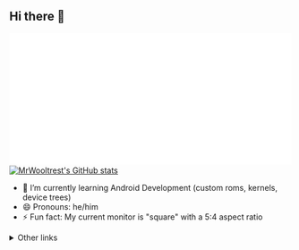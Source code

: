 ## Hi there 👋

<a href="https://github.com/MrWooltrest">
  <img width="" src="/github.metrics.svg" alt="MrWooltrest's GitHub metrics" align="center">
</a>

<a href="https://github.com/MrWooltrest">
  <img width="" src="https://github-readme-stats.vercel.app/api?username=MrWooltrest&theme=github_dark&show_icons=true&hide_border=true" alt="MrWooltrest's GitHub stats" align="center">
</a>

<!--
<img width="" src="https://github-readme-stats.vercel.app/api?username=MrWooltrest&theme=github_dark&show_icons=true&hide_border=true" alt="MrWooltrest's GitHub stats" align="center">
-->

<!--
<img width="" src="https://github-readme-stats.vercel.app/api/pin/?username=MrWooltrest&repo=MrWooltrest.github.io&show_owner&theme=github_dark&hide_border=true" alt="My blog" align="center">  
-->

<!--
[![MrWooltrest's GitHub stats](https://github-readme-stats.vercel.app/api?username=MrWooltrest&theme=github_dark&show_icons=true&hide_border=true)](https://github.com/MrWooltrest)
-->

<!--
[![Readme Card](https://github-readme-stats.vercel.app/api/pin/?username=MrWooltrest&repo=MrWooltrest.github.io&show_owner&theme=github_dark&hide_border=true)](https://github.com/MrWooltrest)
-->

<!--
[![Top Langs](https://github-readme-stats.vercel.app/api/top-langs/?username=MrWooltrest&theme=github_dark&hide_border=true)](https://github.com/MrWooltrest)
-->

<!--
- 🌱 I’m currently ~~learning~~ thinking about learning Java, Rust and C++ *(I just can't choose where to start and find the time to do it)*
-->
- 🌱 I’m currently learning Android Development (custom roms, kernels, device trees)
- 😄 Pronouns: he/him
- ⚡ Fun fact: My current monitor is "square" with a 5:4 aspect ratio

<details>
<summary>Other links</summary>

| <img width="50" src="https://upload.wikimedia.org/wikipedia/commons/4/4f/Twitter-logo.svg" alt="Twitter" align="center"> | <img width="55" src="GitLab-logo.png" alt="GitLab" align="center"> | <img width="75" src="https://upload.wikimedia.org/wikipedia/commons/6/69/Weblate_logo.svg" alt="Weblate" align="center">
|:---:|:---:|:---:|
|[Twitter](https://twitter.com/MrWooltrest)|[GitLab](https://gitlab.com/MrWooltrest)| [Weblate](https://hosted.weblate.org/user/MrWooltrest/)

</details>

</div>

<!--
### Other links
| <img width="50" src="https://upload.wikimedia.org/wikipedia/commons/4/4f/Twitter-logo.svg" alt="Twitter" align="center"> | <img width="55" src="https://gitlab.com/uploads/-/system/project/avatar/278964/logo-extra-whitespace.png" alt="GitLab" align="center"> | <img width="70" src="https://upload.wikimedia.org/wikipedia/commons/6/69/Weblate_logo.svg" alt="Weblate" align="center">
|:---:|:---:|:---:|
|[Twitter](https://twitter.com/MrWooltrest)|[GitLab](https://gitlab.com/MrWooltrest)| [Weblate](https://hosted.weblate.org/user/MrWooltrest/)
-->

<!--
- 🔭 I’m currently working on ...
- 👯 I’m looking to collaborate on ...
- 🤔 I’m looking for help with ...
- 💬 Ask me about ...
- 📫 How to reach me: ...
-->

<!--
**MrWooltrest/MrWooltrest** is a ✨ _special_ ✨ repository because its `README.md` (this file) appears on your GitHub profile.
Here are some ideas to get you started:
- 🔭 I’m currently working on ...
- 🌱 I’m currently learning ...
- 👯 I’m looking to collaborate on ...
- 🤔 I’m looking for help with ...
- 💬 Ask me about ...
- 📫 How to reach me: ...
- 😄 Pronouns: ...
- ⚡ Fun fact: ...
-->
